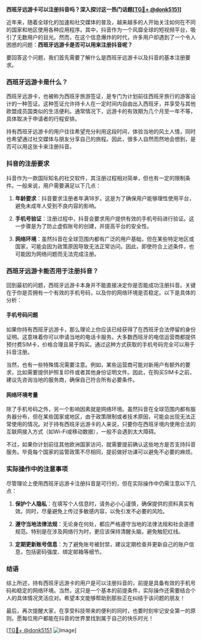 **西班牙远游卡可以注册抖音吗？深入探讨这一热门话题[[TG💪+ @donk5151](https://t.me/s/donk5151)]**

近年来，随着全球化的加速和社交媒体的普及，越来越多的人开始关注如何在不同的国家和地区使用各种应用程序。其中，抖音作为一个风靡全球的短视频平台，吸引了无数用户的目光。然而，在这个信息爆炸的时代，许多用户却遇到了一个令人困惑的问题：**西班牙远游卡是否可以用来注册抖音呢？**

要回答这个问题，我们首先需要了解什么是西班牙远游卡以及抖音的基本注册要求。

### 西班牙远游卡是什么？

西班牙远游卡，也被称为西班牙旅游签证，是专门为计划前往西班牙旅行的游客设计的一种签证。这种签证允许持卡人在一定时间内自由出入西班牙，并享受与其他欧盟成员国类似的生活便利。通常情况下，远游卡的有效期为几个月至一年不等，具体取决于申请者的行程安排。

持有西班牙远游卡的用户往往希望充分利用这段时间，体验当地的风土人情，同时也希望通过社交媒体与朋友分享自己的旅程。因此，很多人自然而然地会想到，是否可以用这张卡来注册抖音。

### 抖音的注册要求

抖音作为一款国际知名的社交软件，其注册过程相对简单，但也有一定的限制条件。一般来说，用户需要满足以下几点：

1. **年龄要求**：抖音要求注册者年满18岁。这是为了确保用户能够理性使用平台，避免未成年人受到不良内容的影响。
   
2. **手机号验证**：注册过程中，抖音会要求用户提供有效的手机号码进行验证。这一步骤是为了防止虚假账号的创建，并提高平台的安全性。

3. **网络环境**：虽然抖音在全球范围内都有广泛的用户基础，但在某些特定地区或国家，可能会因为政策原因导致无法正常访问。因此，即使符合上述条件，也可能因为网络问题而无法完成注册。

### 西班牙远游卡能否用于注册抖音？

回到最初的问题，西班牙远游卡本身并不能直接决定你是否能成功注册抖音。关键在于你是否拥有一个有效的手机号码，以及你的网络环境是否稳定。以下是具体的分析：

#### 手机号码问题

如果你持有西班牙远游卡，那么理论上你应该已经获得了在西班牙合法停留的身份证明。这意味着你可以申请当地的电话卡服务。大多数西班牙的电信运营商都提供预付费SIM卡，价格合理且易于购买。通过这种方式获取的手机号码完全可以用于抖音注册。

当然，也有一些特殊情况需要注意。例如，某些运营商可能对新用户有额外的要求，比如需要提供护照复印件或者其他身份证明文件。因此，在购买SIM卡之前，建议先咨询当地的服务商，确保自己符合所有必要条件。

#### 网络环境考量

除了手机号码之外，另一个影响因素就是网络环境。虽然抖音在全球范围内都有服务器分布，但在某些国家或地区，由于政策限制或者技术原因，可能会出现无法正常使用的情况。对于持有西班牙远游卡的人来说，只要你在西班牙境内使用合法的互联网接入方式（如Wi-Fi或移动数据），一般不会遇到太大障碍。

不过，如果你计划前往其他欧洲国家访问，就需要提前确认这些地方是否支持抖音服务。毕竟每个国家的监管政策不尽相同，提前做好功课可以避免不必要的麻烦。

### 实际操作中的注意事项

尽管理论上使用西班牙远游卡注册抖音是可行的，但在实际操作中仍需注意以下几点：

1. **保护个人隐私**：在填写个人信息时，请务必小心谨慎，确保提供的资料真实有效。同时，尽量避免上传过多敏感内容，以免引发不必要的风险。

2. **遵守当地法律法规**：无论身在何处，都应严格遵守当地的法律法规和社会道德规范。特别是在涉及网络行为时，更应该保持清醒头脑，避免触犯红线。

3. **定期更新账号信息**：为了避免账号被封禁，建议定期检查并更新自己的账户信息，包括密码强度、绑定邮箱等细节。

### 结语

综上所述，持有西班牙远游卡的用户是可以注册抖音的，前提是具备有效的手机号码和稳定的网络环境。当然，这只是一个基本的前提条件，实际操作还需要结合个人的具体情况灵活应对。希望本文能够帮助到那些正在纠结于该问题的朋友！

最后，再次提醒大家，在享受科技带来的便利的同时，也要时刻牢记安全第一的原则。愿每位用户都能在抖音的世界里找到属于自己的快乐时光！

[[TG💪+ @donk5151](https://t.me/s/donk5151) ![Image](https://i.postimg.cc/rwNCRYN7/Snipaste-2025-04-30-17-27-05.png)]